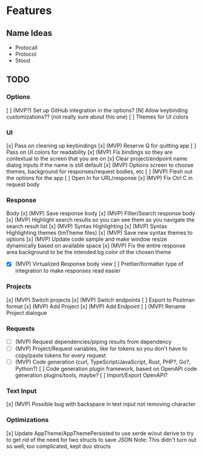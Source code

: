 # Features

## Name Ideas
- Protocall
- Protocol
- Stood


## TODO

### Options
[ ] (MVP?) Set up GitHub integration in the options?
[N] Allow keybinding customizations?? (not really sure about this one)
[ ] Themes for UI colors

### UI
[x] Pass on cleaning up keybindings
[x] (MVP) Reserve Q for quitting app
[ ] Pass on UI colors for readability
[x] (MVP) Fix bindings so they are contextual to the screen that you are on
[x] Clear project/endpoint name dialog inputs if the name is still default
[x] (MVP) Options screen to choose themes, background for responses/request bodies, etc
[ ] (MVP) Flesh out the options for the app
[ ] Open In for URL/response
[x] (MVP) Fix Ctrl C in request body

### Response
Body
[x] (MVP) Save response body
[x] (MVP) Filter/Search response body
[x] (MVP) Highlight search results so you can see them as you navigate the search result list
[x] (MVP) Syntax Highlighting
[x] (MVP) Syntax Highlighting themes (tmTheme files)
[x] (MVP) Save new syntax themes to options
[x] (MVP) Update code sample and make window resize dynamically based on available space
[x] (MVP) Fix the entire response area background to be the intended bg color of the chosen theme
* [x] (MVP) Virtualized Response body view
[ ] Prettier/formatter type of integration to make responses read easier

### Projects
[x] (MVP) Switch projects
[x] (MVP) Switch endpoints
[ ] Export to Postman format
[x] (MVP) Add Project
[x] (MVP) Add Endpoint
[ ] (MVP) Rename Project dialogue

### Requests
* [ ] (MVP) Request dependencies/piping results from dependency
* [ ] (MVP) Project/Request variables, like for tokens so you don't have to copy/paste tokens for every request
* [ ] (MVP) Code generation (curl, TypeScript/JavaScript, Rust, PHP?, Go?, Python?) [ ] Code generation plugin framework, based on OpenAPI code generation plugins/tools, maybe?
[ ] Import/Export OpenAPI?

### Text Input
[x] (MVP) Possible bug with backspace in text input not removing character

### Optimizations
[x] Update AppTheme/AppThemePersisted to use serde w/out derive to try to get rid of the need for two structs to save JSON
    Note: This didn't turn out so well, too complicated, kept duo structs
